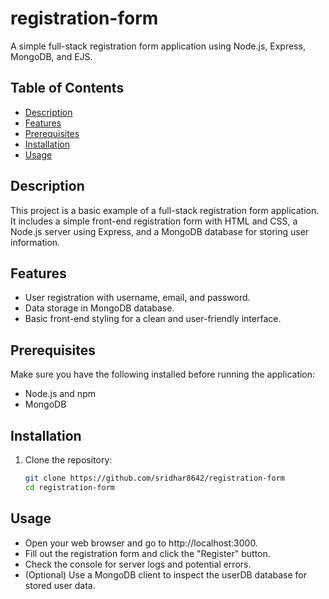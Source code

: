# registration-form
A simple full-stack registration form application using Node.js, Express, MongoDB, and EJS.
## Table of Contents
- [Description](#description)
- [Features](#features)
- [Prerequisites](#prerequisites)
- [Installation](#installation)
- [Usage](#usage)
## Description
This project is a basic example of a full-stack registration form application. It includes a simple front-end registration form with HTML and CSS, a Node.js server using Express, and a MongoDB database for storing user information.
## Features
- User registration with username, email, and password.
- Data storage in MongoDB database.
- Basic front-end styling for a clean and user-friendly interface.
## Prerequisites
Make sure you have the following installed before running the application:
- Node.js and npm
- MongoDB
## Installation
1. Clone the repository:
   ```bash
   git clone https://github.com/sridhar8642/registration-form
   cd registration-form
## Usage
- Open your web browser and go to http://localhost:3000.
- Fill out the registration form and click the "Register" button.
- Check the console for server logs and potential errors.
- (Optional) Use a MongoDB client to inspect the userDB database for stored user data.


 

 

